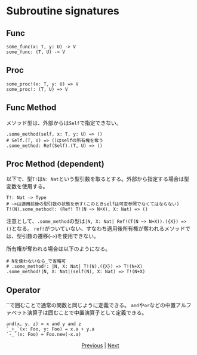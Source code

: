 # Subroutine signatures

## Func

```erg
some_func(x: T, y: U) -> V
some_func: (T, U) -> V
```

## Proc

```erg
some_proc!(x: T, y: U) => V
some_proc!: (T, U) => V
```

## Func Method

メソッド型は、外部からは`Self`で指定できない。

```erg
.some_method(self, x: T, y: U) => ()
# Self.(T, U) => ()はselfの所有権を奪う
.some_method: Ref(Self).(T, U) => ()
```

## Proc Method (dependent)

以下で、型`T!`は`N: Nat`という型引数を取るとする。外部から指定する場合は型変数を使用する。

```erg
T!: Nat -> Type
# ~>は適用前後の型引数の状態を示す(このときselfは可変参照でなくてはならない)
T!(N).some_method!: (Ref! T!(N ~> N+X), X: Nat) => ()
```

注意として、`.some_method`の型は`|N, X: Nat| Ref!(T(N ~> N+X)).({X}) => ()`となる。
`ref!`がついていない、すなわち適用後所有権が奪われるメソッドでは、型引数の遷移(`~>`)を使用できない。

所有権が奪われる場合は以下のようになる。

```erg
# Nを使わないなら_で省略可
# .some_method!: |N, X: Nat| T!(N).({X}) => T!(N+X)
.some_method!|N, X: Nat|(self(N), X: Nat) => T!(N+X)
```

## Operator

``で囲むことで通常の関数と同じように定義できる。
`and`や`or`などの中置アルファベット演算子は囲むことで中置演算子として定義できる。

```erg
and(x, y, z) = x and y and z
`_+_`(x: Foo, y: Foo) = x.a + y.a
`-_`(x: Foo) = Foo.new(-x.a)
```

<p align='center'>
    <a href='./21_lambda.md'>Previous</a> | <a href='./23_scope.md'>Next</a>
</p>
